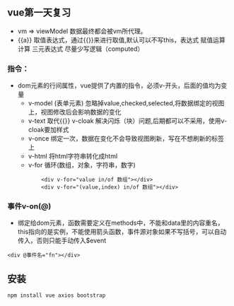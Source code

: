 ## vue第一天复习
- vm => viewModel 数据最终都会被vm所代理。
- {{a}} 取值表达式，通过{{}}来进行取值,默认可以不写this，表达式 赋值运算 计算 三元表达式
尽量少写逻辑（computed）

### 指令：
- dom元素的行间属性，vue提供了内置的指令，必须v-开头，后面的值均为变量
    - v-model (表单元素) 忽略掉value,checked,selected,将数据绑定的视图上，视图修改后会影响数据的变化
    - v-text 取代{{}} v-cloak 解决闪烁（块）问题,后期都可以不采用，使用v-cloak要加样式
    - v-once 绑定一次，数据在变化不会导致视图刷新，写在不想刷新的标签上
    - v-html 将html字符串转化成html
    - v-for 循环(数组，对象，字符串，数字)
        ```
            <div v-for="value in/of 数组"></div>
            <div v-for="(value,index) in/of 数组"></div>
        ```
### 事件v-on(@)
- 绑定给dom元素，函数需要定义在methods中，不能和data里的内容重名，this指向的是实例，不能使用箭头函数，事件源对象如果不写括号，可以自动传入，否则只能手动传入$event
```
<div @事件名="fn"></div>
```

## 安装
```
npm install vue axios bootstrap
```



